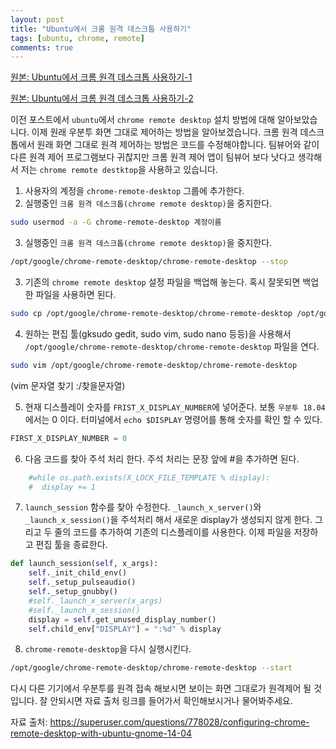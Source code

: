 ```yaml
---
layout: post
title: "Ubuntu에서 크롬 원격 데스크톱 사용하기"
tags: [ubuntu, chrome, remote]
comments: true
---
```


[원본: Ubuntu에서 크롬 원격 데스크톱 사용하기-1](http://hdh7485.blog.me/221444127526)

[원본: Ubuntu에서 크롬 원격 데스크톱 사용하기-2](http://hdh7485.blog.me/221444142342)

이전 포스트에서 `ubuntu`에서 `chrome remote desktop` 설치 방법에 대해 알아보았습니다. 이제 원래 우분투 화면 그대로 제어하는 방법을 알아보겠습니다. 크롬 원격 데스크톱에서 원래 화면 그대로 원격 제어하는 방법은 코드를 수정해야합니다. 팀뷰어와 같이 다른 원격 제어 프로그램보다 귀찮지만 크롬 원격 제어 앱이 팀뷰어 보다 낫다고 생각해서 저는 `chrome remote destktop`을 사용하고 있습니다.

1. 사용자의 계정을 `chrome-remote-desktop` 그룹에 추가한다.
2. 실행중인 `크롬 원격 데스크톱(chrome remote desktop)`을 중지한다.

```bash
sudo usermod -a -G chrome-remote-desktop 계정이름
```

3. 실행중인 `크롬 원격 데스크톱(chrome remote desktop)`을 중지한다.

```bash
/opt/google/chrome-remote-desktop/chrome-remote-desktop --stop
```

3. 기존의 `chrome remote desktop` 설정 파일을 백업해 놓는다. 혹시 잘못되면 백업한 파일을 사용하면 된다.

```bash
sudo cp /opt/google/chrome-remote-desktop/chrome-remote-desktop /opt/google/chrome-remote-desktop/chrome-remote-desktop.orig
```

4. 원하는 편집 툴(gksudo gedit, sudo vim, sudo nano 등등)을 사용해서 `/opt/google/chrome-remote-desktop/chrome-remote-desktop` 파일을 연다.

```bash
sudo vim /opt/google/chrome-remote-desktop/chrome-remote-desktop
```
(vim 문자열 찾기 :/찾을문자열)

5. 현재 디스플레이 숫자를 `FRIST_X_DISPLAY_NUMBER`에 넣어준다. 보통 `우분투 18.04` 에서는 0 이다. 터미널에서 `echo $DISPLAY` 명령어를 통해 숫자를 확인 할 수 있다.

```python
FIRST_X_DISPLAY_NUMBER = 0
```

6. 다음 코드를 찾아 주석 처리 한다. 주석 처리는 문장 앞에 #을 추가하면 된다.

```python
    #while os.path.exists(X_LOCK_FILE_TEMPLATE % display):
    #  display += 1
```

7. `launch_session` 함수를 찾아 수정한다. `_launch_x_server()`와 `_launch_x_session()`을 주석처리 해서 새로운 display가 생성되지 않게 한다. 그리고 두 줄의 코드를 추가하여 기존의 디스플레이를 사용한다. 이제 파일을 저장하고 편집 툴을 종료한다.

```python
def launch_session(self, x_args):
    self._init_child_env()
    self._setup_pulseaudio()
    self._setup_gnubby()
    #self._launch_x_server(x_args)
    #self._launch_x_session()
    display = self.get_unused_display_number()
    self.child_env["DISPLAY"] = ":%d" % display
```

8. `chrome-remote-desktop`을 다시 실행시킨다. 

```bash
/opt/google/chrome-remote-desktop/chrome-remote-desktop --start
```

다시 다른 기기에서 우분투를 원격 접속 해보시면 보이는 화면 그대로가 원격제어 될 것입니다. 잘 안되시면 자료 출처 링크를 들어가서 확인해보시거나 물어봐주세요.

자료 출처: https://superuser.com/questions/778028/configuring-chrome-remote-desktop-with-ubuntu-gnome-14-04